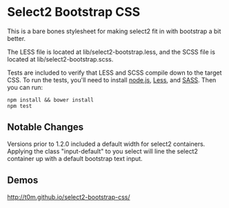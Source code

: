 # Select2 Bootstrap CSS

This is a bare bones stylesheet for making select2 fit in with bootstrap a bit better.

The LESS file is located at lib/select2-bootstrap.less, and the SCSS file is located at lib/select2-bootstrap.scss.

Tests are included to verify that LESS and SCSS compile down to the target CSS. To run the tests, you'll need to install [node.js](http://nodejs.org/), [Less](http://lesscss.org/), and [SASS](http://sass-lang.com/). Then you can run:

    npm install && bower install
    npm test

## Notable Changes

Versions prior to 1.2.0 included a default width for select2 containers. Applying the class "input-default" to you select will line the select2 container up with a default bootstrap text input.

## Demos

http://t0m.github.io/select2-bootstrap-css/
